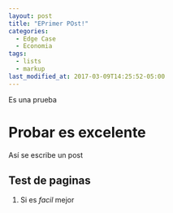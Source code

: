 ```yaml
---
layout: post
title: "EPrimer POst!"
categories:
  - Edge Case
  - Economia
tags:
  - lists
  - markup
last_modified_at: 2017-03-09T14:25:52-05:00
---
```


Es una prueba
# Probar es excelente
Así se escribe un post
## Test de paginas
1. Si es *facil* mejor
